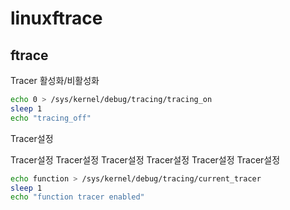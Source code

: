 # linuxftrace

## ftrace

Tracer 활성화/비활성화

```sh
echo 0 > /sys/kernel/debug/tracing/tracing_on
sleep 1
echo "tracing_off"
```

Tracer설정 

Tracer설정 
Tracer설정 
Tracer설정 
Tracer설정 
Tracer설정 
Tracer설정 
```sh
echo function > /sys/kernel/debug/tracing/current_tracer
sleep 1
echo "function tracer enabled"
```



